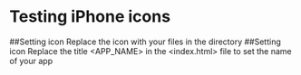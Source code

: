 # Testing iPhone icons
##Setting icon
Replace the icon with your files in the <ico> directory
##Setting icon
Replace the title <APP_NAME> in the <index.html> file to set the name of your app
